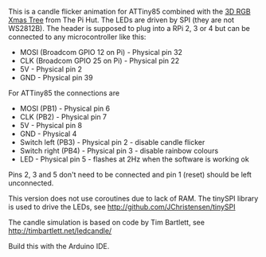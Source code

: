 This is a candle flicker animation for ATTiny85 combined with the
[3D RGB Xmas Tree](https://thepihut.com/products/3d-rgb-xmas-tree-for-raspberry-pi])
from The Pi Hut. The LEDs are driven by SPI (they are not WS2812B).
The header is supposed to plug into a RPi 2, 3 or 4 but can be
connected to any microcontroller like this:

- MOSI (Broadcom GPIO 12 on Pi) - Physical pin 32
- CLK (Broadcom GPIO 25 on Pi) - Physical pin 22
- 5V - Physical pin 2
- GND - Physical pin 39

For ATTiny85 the connections are

- MOSI (PB1) - Physical pin 6
- CLK (PB2) - Physical pin 7
- 5V - Physical pin 8
- GND - Physical 4
- Switch left (PB3) - Physical pin 2 - disable candle flicker
- Switch right (PB4) - Physical pin 3 - disable rainbow colours
- LED - Physical pin 5 - flashes at 2Hz when the software is working ok

Pins 2, 3 and 5 don't need to be connected and pin 1 (reset) should
be left unconnected.

This version does not use coroutines due to lack of RAM. The tinySPI library is used
to drive the LEDs, see http://github.com/JChristensen/tinySPI

The candle simulation is based on code by Tim Bartlett, see http://timbartlett.net/ledcandle/

Build this with the Arduino IDE.

